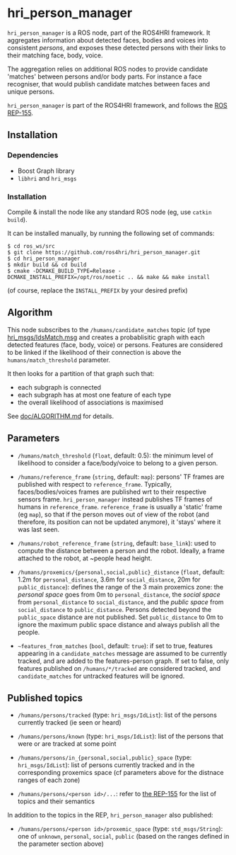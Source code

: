 hri_person_manager
==================

`hri_person_manager` is a ROS node, part of the ROS4HRI framework. It 
aggregates information about detected faces, bodies and voices into consistent
*persons*, and exposes these detected persons with their links to their 
matching face, body, voice.

The aggregation relies on additional ROS nodes to provide candidate 'matches'
between persons and/or body parts. For instance a face recogniser, that would
publish candidate matches between faces and unique persons.

`hri_person_manager` is part of the ROS4HRI framework, and follows the 
[ROS REP-155](https://www.ros.org/reps/rep-0155.html).

Installation
------------

### Dependencies

- Boost Graph library
- `libhri` and `hri_msgs`

### Installation

Compile & install the node like any standard ROS node (eg, use `catkin
build`).

It can be installed manually, by running the following set
of commands:

```
$ cd ros_ws/src
$ git clone https://github.com/ros4hri/hri_person_manager.git
$ cd hri_person_manager
$ mkdir build && cd build
$ cmake -DCMAKE_BUILD_TYPE=Release -DCMAKE_INSTALL_PREFIX=/opt/ros/noetic .. && make && make install
```

(of course, replace the `INSTALL_PREFIX` by your desired prefix)

Algorithm
---------

This node subscribes to the `/humans/candidate_matches` topic (of type
[hri_msgs/IdsMatch.msg](https://github.com/ros4hri/hri_msgs/blob/master/msg/IdsMatch.msg)
and creates a probablisitic graph with each detected features (face, body,
voice) or persons. Features are considered to be linked if the likelihood of
their connection is above the `humans/match_threshold` parameter.

It then looks for a partition of that graph such that:
- each subgraph is connected
- each subgraph has at most one feature of each type
- the overall likelihood of associations is maximised

See [doc/ALGORITHM.md](doc/ALGORITHM.md) for details.

Parameters
----------

- `/humans/match_threshold` (`float`, default: 0.5): the minimum level of
  likelihood to consider a face/body/voice to belong to a given person.

- `/humans/reference_frame` (`string`, default: `map`): persons' TF frames are
  published with respect to `reference_frame`. Typically, faces/bodies/voices
  frames are published wrt to their respective sensors frame.
  `hri_person_manager` instead publishes TF frames of humans in `reference_frame`.
  `reference_frame` is usually a 'static' frame (eg `map`), so that if the
  person moves out of view of the robot (and therefore, its position can not be
  updated anymore), it 'stays' where it was last seen.

- `/humans/robot_reference_frame` (`string`, default: `base_link`): used to
  compute the distance between a person and the robot. Ideally, a frame attached
  to the robot, at ~people head height.

- `/humans/proxemics/{personal,social,public}_distance` (`float`, default: 1.2m
  for `personal_distance`, 3.6m for `social_distance`, 20m for
  `public_distance`): defines the range of the 3 main proxemics zone: the
  *personal space* goes from 0m to `personal_distance`, the *social space* from
  `personal_distance` to `social_distance`, and the *public space* from
  `social_distance` to `public_distance`. Persons detected beyond the
  `public_space` distance are not published. Set `public_distance` to 0m to
  ignore the maximum public space distance and always publish all the people.

- `~features_from_matches` (`bool`, default: `true`): if set to true, features
  appearing in a `candidate_matches` message are assumed to be currently
  tracked, and are added to the features-person graph. If set to false, only
  features published on `/humans/*/tracked` are considered tracked, and
  `candidate_matches` for untracked features will be ignored.

Published topics
----------------

- `/humans/persons/tracked` (type: `hri_msgs/IdList`): list of the persons
  currently tracked (ie seen or heard)
- `/humans/persons/known` (type: `hri_msgs/IdList`): list of the persons
  that were or are tracked at some point
- `/humans/persons/in_{personal,social,public}_space` (type: `hri_msgs/IdList`):
  list of persons currently tracked and in the corresponding proxemics space (cf
  parameters above for the distnace ranges of each zone)

- `/humans/persons/<person id>/...`: refer to [the REP-155](https://www.ros.org/reps/rep-0155.html#persons) for the list of topics and their semantics

In addition to the topics in the REP, `hri_person_manager` also published:

- `/humans/persons/<person id>/proxemic_space` (type: `std_msgs/String`): one of `unknown`, `personal`, `social`, `public` (based on the ranges defined in the parameter section above)

